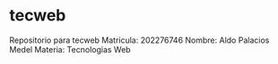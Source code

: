 # tecweb
Repositorio para tecweb
Matricula: 202276746
Nombre: Aldo Palacios Medel
Materia: Tecnologias Web

